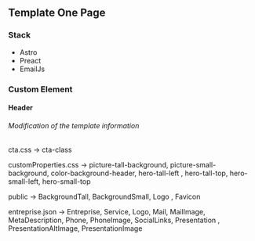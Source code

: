 ## Template One Page

### Stack
- Astro
- Preact
- EmailJs

### Custom Element

#### Header
###### Modification of the template information
cta.css -> cta-class


customProperties.css -> picture-tall-background, picture-small-background, color-background-header, hero-tall-left , hero-tall-top, hero-small-left, hero-small-top


public -> BackgroundTall, BackgroundSmall, Logo , Favicon


entreprise.json -> Entreprise, Service, Logo, Mail, MailImage, MetaDescription, Phone, PhoneImage, SocialLinks, Presentation , PresentationAltImage, PresentationImage
